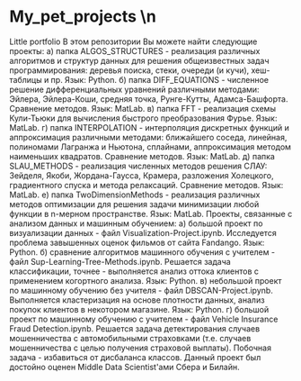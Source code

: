 # My_pet_projects \n
Little portfolio
В этом репозитории Вы можете найти следующие проекты:
а) папка ALGOS_STRUCTURES - реализация различных алгоритмов и структур данных для решения общеизвестных задач программирования: 
деревья поиска, стеки, очереди (и кучи), хеш-таблицы и пр. Язык: Python.
б) папка DIFF_EQUATIONS - численное решение дифференциальных уравнений различными методами: Эйлера, Эйлера-Коши, средняя точка, Рунге-Кутты, Адамса-Башфорта. 
Сравнение методов. Язык: MatLab.
в) папка FFT - реализация схемы Кули-Тьюки для вычисления быстрого преобразования Фурье. Язык: MatLab.
г) папка INTERPOLATION - интерполяция дискретных функций и аппроксимация различными методами: ближайшего соседа, линейная, полиномами Лагранжа и Ньютона, 
сплайнами, аппроксимация методом наименьших квадратов. Сравнение методов. Язык: MatLab.
д) папка SLAU_METHODS - реализация численных методов решения СЛАУ: Зейделя, Якоби, Жордана-Гаусса, Крамера, разложения Холецкого, градиентного спуска и метода релаксаций.
Сравнение методов. Язык: MatLab.
е) папка TwoDimensionMethods - реализация различных методов оптимизации для решения задачи минимизации любой функции в n-мерном пространстве. Язык: MatLab.
Проекты, связанные с анализом данных и машинным обучением:
а) большой проект по визуализации данных - файл Visualization-Project.ipynb. Исследуется проблема завышенных оценок фильмов от сайта Fandango. Язык: Python.
б) сравнение алгоритмов машинного обучения с учителем - файл Sup-Learning-Tree-Methods.ipynb. Решается задача классификации, точнее - выполняется анализ оттока 
клиентов с применением когортного анализа. Язык: Python.
в) небольшой проект по машинному обучению без учителя - файл DBSCAN-Project.ipynb. Выполняется кластеризация на основе плотности данных, анализ покупок 
клиентов в некотором магазине. Язык: Python.
г) большой проект по машинному обучению с учителем - файл Vehicle Insurance Fraud Detection.ipynb. Решается задача детектирования случаев мошенничества 
с автомобильными страховками (т.е. случаев мошенничества с целью получения страховой выплаты). Побочная задача -  избавиться от дисбаланса классов. Данный проект
был достойно оценен Middle Data Scientist'ами Сбера и Билайн.
